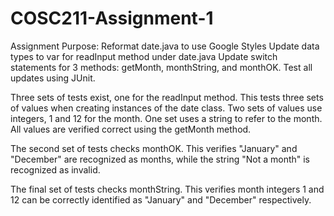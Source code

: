 # COSC211-Assignment-1
Assignment Purpose:
  Reformat date.java to use Google Styles
  Update data types to var for readInput method under date.java
  Update switch statements for 3 methods: getMonth, monthString, and monthOK.
  Test all updates using JUnit.
  
Three sets of tests exist, one for the readInput method. This tests three sets of values when creating instances of the date class.
Two sets of values use integers, 1 and 12 for the month.  One set uses a string to refer to the month.  All values are verified correct using the getMonth method.

The second set of tests checks monthOK.  This verifies "January" and "December" are recognized as months, while the string "Not a month" is recognized as invalid.

The final set of tests checks monthString.  This verifies month integers 1 and 12 can be correctly identified as "January" and "December" respectively.
  
